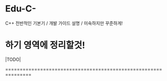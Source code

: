# Edu-C-
C++ 전반적인 기본기 / 개발 가이드 설명 / 미숙하지만 꾸준하게!

하기 영역에 정리할것!
===============================================================
|TODO|

===============================================================
